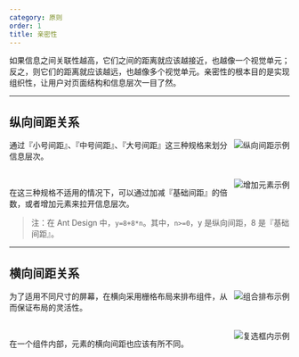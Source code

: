 ```yaml
---
category: 原则
order: 1
title: 亲密性
---
```


如果信息之间关联性越高，它们之间的距离就应该越接近，也越像一个视觉单元；反之，则它们的距离就应该越远，也越像多个视觉单元。亲密性的根本目的是实现组织性，让用户对页面结构和信息层次一目了然。

---

## 纵向间距关系

<img class="preview-img" align="right" alt="纵向间距示例" description="在 Ant Design 中，这三种规格分别为：8px（小号间距）、16px（中号间距）、24px（大号间距）。" src="https://gw.alipayobjects.com/zos/rmsportal/goazWUHPXsGEDFIGsNlm.png">

通过『小号间距』、『中号间距』、『大号间距』这三种规格来划分信息层次。

<br>

<img class="preview-img" align="right" alt="增加元素示例" description="通过增加『分割线』来拉开层次。" src="https://gw.alipayobjects.com/zos/rmsportal/XNFCsupiYDBTJFQkmOmv.png">

在这三种规格不适用的情况下，可以通过加减『基础间距』的倍数，或者增加元素来拉开信息层次。

> 注：在 Ant Design 中，`y=8+8*n`。其中，`n>=0`，y 是纵向间距，8 是『基础间距』。

---

## 横向间距关系

<img class="preview-img" align="right" alt="组合排布示例" src="https://gw.alipayobjects.com/zos/rmsportal/uYvsqAUXNaqURGIhZhxz.png">

为了适用不同尺寸的屏幕，在横向采用栅格布局来排布组件，从而保证布局的灵活性。

<br>

<img class="preview-img" align="right" alt="复选框内示例" src="https://gw.alipayobjects.com/zos/rmsportal/ysXfdKqmdDRAimBiKVGS.png">

在一个组件内部，元素的横向间距也应该有所不同。
